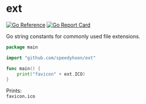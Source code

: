# ext

[![Go Reference](https://pkg.go.dev/badge/github.com/speedyhoon/ext.svg)](https://pkg.go.dev/github.com/speedyhoon/ext)
[![Go Report Card](https://goreportcard.com/badge/github.com/speedyhoon/ext)](https://goreportcard.com/report/github.com/speedyhoon/ext)

Go string constants for commonly used file extensions.

```go
package main

import "github.com/speedyhoon/ext"

func main() {
	print("favicon" + ext.ICO)
}
```
Prints:<br>
`favicon.ico`
